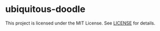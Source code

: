 # ubiquitous-doodle

This project is licensed under the MIT License. See [LICENSE](LICENSE) for details.
